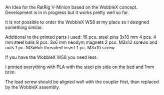 An Idea for the RatRig V-Minion based on the WobbleX concept.
Development is in in progress but it works pretty well so far.

It is not possible to order the WobbleX WS8 at my place so I designed something similar.

Additional to the printed parts I used:
16 pcs. steel pins 3x10 mm
4 pcs. 4 mm steel balls
8 pcs. 3x6 mm neodym magnets
2 pcs. M3x12 screws and nuts
1 pc. M3x6x5 threaded insert
1 pc. M3x10 screw

If you have the WobbleX WS8 you need less.

I printed everything with PLA with the steel pin side on the bed and 1mm brim.

The lead screw should be aligned well with the coupler first, than replaced by the WobbleX assembly.
